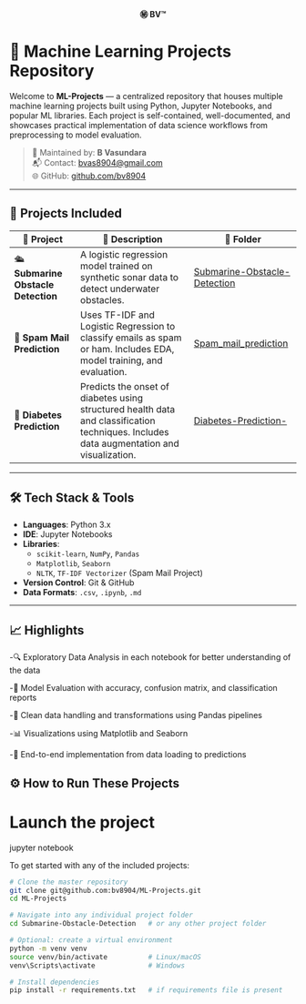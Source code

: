 <p align="center"><strong>㊙ BV™</strong></p>

# 🧠 Machine Learning Projects Repository

Welcome to **ML-Projects** — a centralized repository that houses multiple machine learning projects built using Python, Jupyter Notebooks, and popular ML libraries. Each project is self-contained, well-documented, and showcases practical implementation of data science workflows from preprocessing to model evaluation.

> 📌 Maintained by: **B Vasundara**  
> 📬 Contact: [bvas8904@gmail.com](mailto:bvas8904@gmail.com)  
> 🌐 GitHub: [github.com/bv8904](https://github.com/bv8904)

---

## 📂 Projects Included

| 🚀 Project | 🔎 Description | 📁 Folder |
|-----------|----------------|-----------|
| 🛳️ **Submarine Obstacle Detection** | A logistic regression model trained on synthetic sonar data to detect underwater obstacles. | [Submarine-Obstacle-Detection](./Submarine-Obstacle-Detection) |
| 📧 **Spam Mail Prediction** | Uses TF-IDF and Logistic Regression to classify emails as spam or ham. Includes EDA, model training, and evaluation. | [Spam_mail_prediction](./Spam_mail_prediction) |
| 🧪 **Diabetes Prediction** | Predicts the onset of diabetes using structured health data and classification techniques. Includes data augmentation and visualization. | [Diabetes-Prediction-](./Diabetes-Prediction-) |

---

## 🛠️ Tech Stack & Tools

- **Languages**: Python 3.x
- **IDE**: Jupyter Notebooks
- **Libraries**:
  - `scikit-learn`, `NumPy`, `Pandas`
  - `Matplotlib`, `Seaborn`
  - `NLTK`, `TF-IDF Vectorizer` (Spam Mail Project)
- **Version Control**: Git & GitHub
- **Data Formats**: `.csv`, `.ipynb`, `.md`

---

## 📈 Highlights
-🔍 Exploratory Data Analysis in each notebook for better understanding of the data

-🔐 Model Evaluation with accuracy, confusion matrix, and classification reports

-💾 Clean data handling and transformations using Pandas pipelines

-📊 Visualizations using Matplotlib and Seaborn

-🚀 End-to-end implementation from data loading to predictions

## ⚙️ How to Run These Projects

# Launch the project
jupyter notebook

To get started with any of the included projects:

```bash
# Clone the master repository
git clone git@github.com:bv8904/ML-Projects.git
cd ML-Projects

# Navigate into any individual project folder
cd Submarine-Obstacle-Detection   # or any other project folder

# Optional: create a virtual environment
python -m venv venv
source venv/bin/activate          # Linux/macOS
venv\Scripts\activate             # Windows

# Install dependencies
pip install -r requirements.txt   # if requirements file is present


